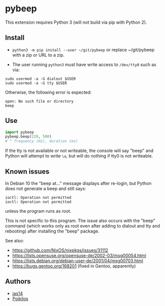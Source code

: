 # pybeep

This extension requires Python 3 (will not build via pip with Python 2).


## Install

- `python3 -m pip install --user ~/git/pybeep` or replace ~/git/pybeep with a zip or URL to a zip.

- The user running `python3` must have write access to `/dev/tty0` such as via:
```
sudo usermod -a -G dialout $USER
sudo usermod -a -G tty $USER
```

Otherwise, the following error is expected:
```
open: No such file or directory
beep
```


## Use
```Python
import pybeep
pybeep.beep(220, 500)
# ^ frequency (Hz), duration (ms)
```

If the tty is not available or not writeable, the console will say "beep" and Python will attempt to write `\a`, but will do nothing if tty0 is not writeable.


## Known issues

In Debian 10 the "beep at..." message displays after re-login, but Python does not generate a beep and still says:
```
ioctl: Operation not permitted
ioctl: Operation not permitted
```

unless the program runs as root.

This is not specific to this program. The issue also occurs with the "beep" command (which works only as root even after adding to dialout and tty and rebooting) after installing the "beep" package.

See also:
- <https://github.com/NixOS/nixpkgs/issues/31112>
- <https://lists.opensuse.org/opensuse-de/2002-03/msg00054.html>
- <https://lists.debian.org/debian-user-de/2001/04/msg00703.html>
- <https://bugs.gentoo.org/168201> (fixed in Gentoo, apparently)


## Authors
- [jas14](https://github.com/jas14)
- [Poikilos](https://github.com/poikilos)
